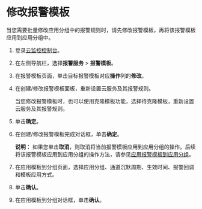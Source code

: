 # 修改报警模板

当您需要批量修改应用分组中的报警规则时，请先修改报警模板，再将该报警模板应用到应用分组中。

1.  登录[云监控控制台](https://cms-intl.console.aliyun.com)。

2.  在左侧导航栏，选择**报警服务** \> **报警模板**。

3.  在报警模板页面，单击目标报警模板对应**操作**列的**修改**。

4.  在创建/修改报警模板面板，重新设置云服务及其报警规则。

    当您修改报警模板时，也可以使用克隆模板功能，选择待克隆模板，重新设置云服务及其报警规则。

5.  单击**确定**。

6.  在创建/修改报警模板完成对话框，单击**确定**。

    **说明：** 如果您单击**取消**，则取消将当前报警模板应用到应用分组的操作。后续将该报警模板应用到应用分组的操作方法，请参见[应用报警模板到应用分组](/intl.zh-CN/应用分组/应用报警模板到应用分组.md)。

7.  在应用模板到分组页面，选择应用分组、通道沉默周期、生效时间、报警回调和模板应用方式。

8.  单击**确认**。

9.  在应用模板到分组对话框，单击**确认**。


